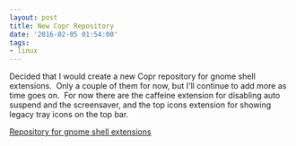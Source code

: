 ```yaml
---
layout: post
title: New Copr Repository
date: '2016-02-05 01:54:00'
tags:
- linux
---
```


Decided that I would create a new Copr repository for gnome shell extensions.  Only a couple of them for now, but I'll continue to add more as time goes on.  For now there are the caffeine extension for disabling auto suspend and the screensaver, and the top icons extension for showing legacy tray icons on the top bar.

[Repository for gnome shell extensions](https://copr.fedorainfracloud.org/coprs/madsa/gnome-shell-extensions/)